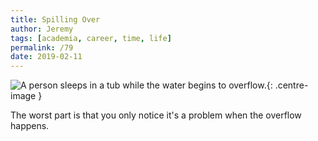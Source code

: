 ```yaml
---
title: Spilling Over
author: Jeremy
tags: [academia, career, time, life]
permalink: /79
date: 2019-02-11
---
```


![A person sleeps in a tub while the water begins to overflow.](https://res.cloudinary.com/dh3hm8pb7/image/upload/c_scale,q_auto:best,w_615/v1549898258/Handwaving/Published/SpillingOver.png){: .centre-image }

The worst part is that you only notice it's a problem when the overflow happens.

